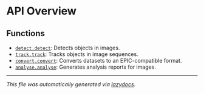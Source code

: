 <!-- markdownlint-disable -->

# API Overview

## Functions

- [`detect.detect`](./epic.detection.detect.detect): Detects objects in images.
- [`track.track`](./epic.tracking.track.track): Tracks objects in image sequences.
- [`convert.convert`](./epic.conversion.convert.convert): Converts datasets to an EPIC-compatible format.
- [`analyse.analyse`](./epic.analysis.analyse.analyse): Generates analysis reports for images.

---

_This file was automatically generated via [lazydocs](https://github.com/ml-tooling/lazydocs)._
